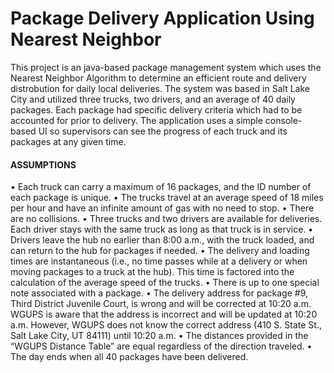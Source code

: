 # Package Delivery Application Using Nearest Neighbor
This project is an java-based package management system which uses the Nearest Neighbor Algorithm to determine an efficient route and delivery distrobution for daily local deliveries. The system was based in Salt Lake City and utilized three trucks, two drivers, and an average of 40 daily packages. Each package had specific delivery criteria which had to be accounted for prior to delivery. The application uses a simple console-based UI so supervisors can see the progress of each truck and its packages at any given time. 

#### ASSUMPTIONS
• Each truck can carry a maximum of 16 packages, and the ID number of each package is
unique.
• The trucks travel at an average speed of 18 miles per hour and have an infinite amount of gas
with no need to stop.
• There are no collisions.
• Three trucks and two drivers are available for deliveries. Each driver stays with the same truck
as long as that truck is in service.
• Drivers leave the hub no earlier than 8:00 a.m., with the truck loaded, and can return to the
hub for packages if needed.
• The delivery and loading times are instantaneous (i.e., no time passes while at a delivery or
when moving packages to a truck at the hub). This time is factored into the calculation of the
average speed of the trucks.
• There is up to one special note associated with a package.
• The delivery address for package #9, Third District Juvenile Court, is wrong and will be
corrected at 10:20 a.m. WGUPS is aware that the address is incorrect and will be updated at
10:20 a.m. However, WGUPS does not know the correct address (410 S. State St., Salt Lake
City, UT 84111) until 10:20 a.m.
• The distances provided in the “WGUPS Distance Table” are equal regardless of the direction
traveled.
• The day ends when all 40 packages have been delivered.
